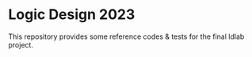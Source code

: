 # Logic Design 2023

This repository provides some reference codes & tests for the final ldlab project.
